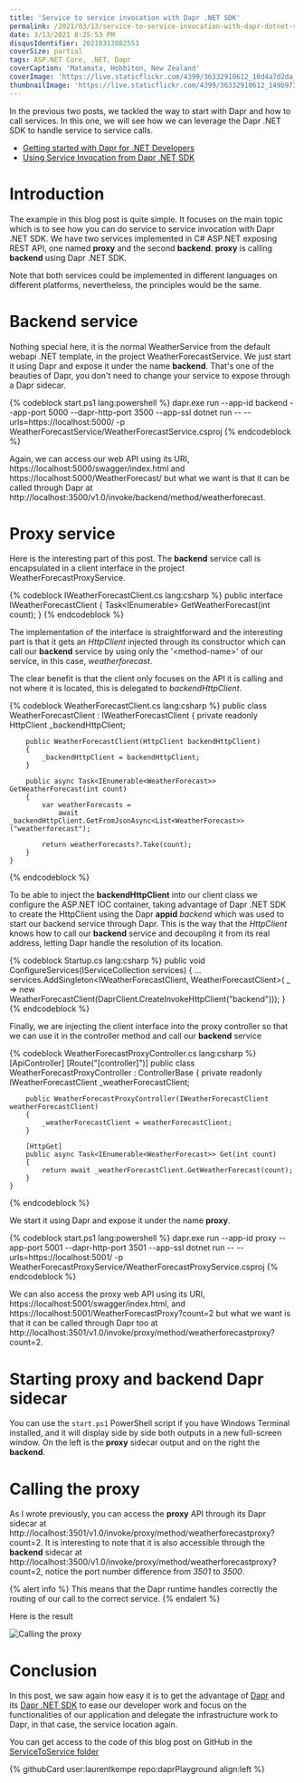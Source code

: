 ```yaml
---
title: 'Service to service invocation with Dapr .NET SDK'
permalink: /2021/03/13/service-to-service-invocation-with-dapr-dotnet-sdk/
date: 3/13/2021 8:25:53 PM
disqusIdentifier: 20210313082553
coverSize: partial
tags: ASP.NET Core, .NET, Dapr
coverCaption: 'Matamata, Hobbiton, New Zealand'
coverImage: 'https://live.staticflickr.com/4399/36332910612_10d4a7d2da_h.jpg'
thumbnailImage: 'https://live.staticflickr.com/4399/36332910612_149b9735ec_q.jpg'
---
```

In the previous two posts, we tackled the way to start with Dapr and how to call services. In this one, we will see how we can leverage the Dapr .NET SDK to handle service to service calls.

* [Getting started with Dapr for .NET Developers](https://laurentkempe.com/2021/03/09/getting-started-with-dapr-for-dotnet-developers/)
* [Using Service Invocation from Dapr .NET SDK](https://laurentkempe.com/2021/03/11/using-service-invocation-from-dapr-dotnet-sdk/)

<!-- more -->

# Introduction

The example in this blog post is quite simple. It focuses on the main topic which is to see how you can do service to service invocation with Dapr .NET SDK. We have two services implemented in C# ASP.NET exposing REST API, one named **proxy** and the second **backend**. **proxy** is calling **backend** using Dapr .NET SDK.

Note that both services could be implemented in different languages on different platforms, nevertheless, the principles would be the same.

# Backend service

Nothing special here, it is the normal WeatherService from the default webapi .NET template, in the project WeatherForecastService. We just start it using Dapr and expose it under the name **backend**. That's one of the beauties of Dapr, you don't need to change your service to expose through a Dapr sidecar.

{% codeblock start.ps1 lang:powershell %}
dapr.exe run --app-id backend --app-port 5000 --dapr-http-port 3500 --app-ssl dotnet run -- --urls=https://localhost:5000/ -p WeatherForecastService/WeatherForecastService.csproj
{% endcodeblock %}

Again, we can access our web API using its URI, https://localhost:5000/swagger/index.html and https://localhost:5000/WeatherForecast/ but what we want is that it can be called through Dapr at http://localhost:3500/v1.0/invoke/backend/method/weatherforecast.

# Proxy service

Here is the interesting part of this post. The **backend** service call is encapsulated in a client interface in the project WeatherForecastProxyService.

{% codeblock IWeatherForecastClient.cs lang:csharp %}
    public interface IWeatherForecastClient
    {
        Task<IEnumerable<WeatherForecast>> GetWeatherForecast(int count);
    }
{% endcodeblock %}

The implementation of the interface is straightforward and the interesting part is that it gets an *HttpClient* injected through its constructor which can call our **backend** service by using only the '\<method-name\>' of our service, in this case, *weatherforecast*.

The clear benefit is that the client only focuses on the API it is calling and not where it is located, this is delegated to *backendHttpClient*.

{% codeblock WeatherForecastClient.cs lang:csharp %}
    public class WeatherForecastClient : IWeatherForecastClient
    {
        private readonly HttpClient _backendHttpClient;

        public WeatherForecastClient(HttpClient backendHttpClient)
        {
            _backendHttpClient = backendHttpClient;
        }

        public async Task<IEnumerable<WeatherForecast>> GetWeatherForecast(int count)
        {
            var weatherForecasts =
                await _backendHttpClient.GetFromJsonAsync<List<WeatherForecast>>("weatherforecast");

            return weatherForecasts?.Take(count);
        }
    }
{% endcodeblock %}

To be able to inject the **backendHttpClient** into our client class we configure the ASP.NET IOC container, taking advantage of Dapr .NET SDK to create the HttpClient using the Dapr **appid** *backend* which was used to start our backend service through Dapr. This is the way that the *HttpClient* knows how to call our **backend** service and decoupling it from its real address, letting Dapr handle the resolution of its location.

{% codeblock Startup.cs lang:csharp %}
        public void ConfigureServices(IServiceCollection services)
        {
            ...
            services.AddSingleton<IWeatherForecastClient, WeatherForecastClient>(
                _ => new WeatherForecastClient(DaprClient.CreateInvokeHttpClient("backend")));
        }
{% endcodeblock %}

Finally, we are injecting the client interface into the proxy controller so that we can use it in the controller method and call our **backend** service

{% codeblock WeatherForecastProxyController.cs lang:csharp %}
    [ApiController]
    [Route("[controller]")]
    public class WeatherForecastProxyController : ControllerBase
    {
        private readonly IWeatherForecastClient _weatherForecastClient;

        public WeatherForecastProxyController(IWeatherForecastClient weatherForecastClient)
        {
            _weatherForecastClient = weatherForecastClient;
        }

        [HttpGet]
        public async Task<IEnumerable<WeatherForecast>> Get(int count)
        {
            return await _weatherForecastClient.GetWeatherForecast(count);
        }
    }
{% endcodeblock %}

We start it using Dapr and expose it under the name **proxy**.

{% codeblock start.ps1 lang:powershell %}
dapr.exe run --app-id proxy --app-port 5001 --dapr-http-port 3501 --app-ssl dotnet run -- --urls=https://localhost:5001/ -p WeatherForecastProxyService/WeatherForecastProxyService.csproj
{% endcodeblock %}

We can also access the proxy web API using its URI, https://localhost:5001/swagger/index.html, and https://localhost:5001/WeatherForecastProxy?count=2 but what we want is that it can be called through Dapr too at http://localhost:3501/v1.0/invoke/proxy/method/weatherforecastproxy?count=2.

# Starting proxy and backend Dapr sidecar

You can use the `start.ps1` PowerShell script if you have Windows Terminal installed, and it will display side by side both outputs in a new full-screen window. On the left is the **proxy** sidecar output and on the right the **backend**.

# Calling the proxy

As I wrote previously, you can access the **proxy** API through its Dapr sidecar at http://localhost:3501/v1.0/invoke/proxy/method/weatherforecastproxy?count=2.
It is interesting to note that it is also accessible through the **backend** sidecar at http://localhost:3500/v1.0/invoke/proxy/method/weatherforecastproxy?count=2, notice the port number difference from *3501* to *3500*.

{% alert info %}
This means that the Dapr runtime handles correctly the routing of our call to the correct service.
{% endalert %}

Here is the result

![Calling the proxy](https://live.staticflickr.com/65535/51034623513_011b0ca0c1_c.jpg)

# Conclusion

In this post, we saw again how easy it is to get the advantage of [Dapr](https://dapr.io/) and its [Dapr .NET SDK](https://github.com/dapr/dotnet-sdk) to ease our developer work and focus on the functionalities of our application and delegate the infrastructure work to Dapr, in that case, the service location again.

You can get access to the code of this blog post on GitHub in the [ServiceToService folder](https://github.com/laurentkempe/daprPlayground/tree/master/ServiceToService)
<p></p>
{% githubCard user:laurentkempe repo:daprPlayground align:left %}
